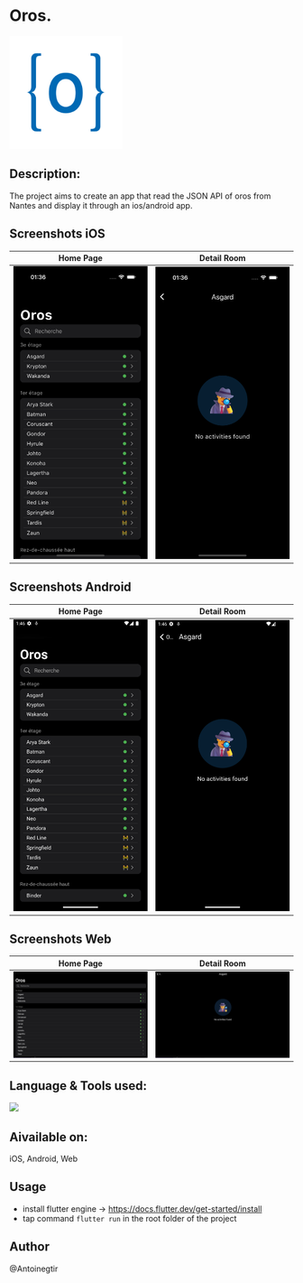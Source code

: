 # Oros.

<img height="200" src="assets/logo.png"></img>


## Description:

The project aims to create an app that read the JSON API of oros from Nantes and display it through an ios/android app.

## Screenshots iOS

Home Page               |  Detail Room
:-------------------------:|:-------------------------:
![](assets/screenshots/ios/home.png)|![](assets/screenshots/ios/room.png)|

## Screenshots Android

Home Page               |  Detail Room
:-------------------------:|:-------------------------:
![](assets/screenshots/android/home.png)|![](assets/screenshots/android/room.png)|

## Screenshots Web

Home Page               |  Detail Room
:-------------------------:|:-------------------------:
![](assets/screenshots/web/home.png)|![](assets/screenshots/web/room.png)|

## Language & Tools used:

<img src="https://skillicons.dev/icons?i=flutter,dart,vercel,firebase"/>

## Aivailable on:
iOS, Android, Web

## Usage

- install flutter engine -> https://docs.flutter.dev/get-started/install
- tap command `flutter run` in the root folder of the project

## Author

@Antoinegtir
